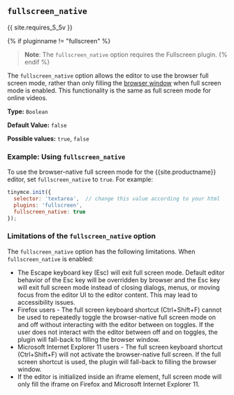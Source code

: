 ## `fullscreen_native`

{{ site.requires_5_5v }}

{% if pluginname != "fullscreen" %}
> **Note**: The `fullscreen_native` option requires the Fullscreen plugin.
{% endif %}

The `fullscreen_native` option allows the editor to use the browser full screen mode, rather than only filling the [browser window](https://developer.mozilla.org/en-US/docs/Web/CSS/Viewport_concepts#What_is_a_viewport) when full screen mode is enabled. This functionality is the same as full screen mode for online videos.

**Type:** `Boolean`

**Default Value:** `false`

**Possible values:** `true`, `false`

### Example: Using `fullscreen_native`

To use the browser-native full screen mode for the {{site.productname}} editor, set `fullscreen_native` to `true`. For example:

```js
tinymce.init({
  selector: 'textarea',  // change this value according to your html
  plugins: 'fullscreen',
  fullscreen_native: true
});
```

### Limitations of the `fullscreen_native` option

The `fullscreen_native` option has the following limitations. When `fullscreen_native` is enabled:

- The Escape keyboard key (Esc) will exit full screen mode. Default editor behavior of the Esc key will be overridden by browser and the Esc key will exit full screen mode instead of closing dialogs, menus, or moving focus from the editor UI to the editor content. This may lead to accessibility issues.
- Firefox users - The full screen keyboard shortcut (Ctrl+Shift+F) cannot be used to repeatedly toggle the browser-native full screen mode on and off without interacting with the editor between on toggles. If the user does not interact with the editor between off and on toggles, the plugin will fall-back to filling the browser window.
- Microsoft Internet Explorer 11 users - The full screen keyboard shortcut (Ctrl+Shift+F) will not activate the browser-native full screen. If the full screen shortcut is used, the plugin will fall-back to filling the browser window.
- If the editor is initialized inside an iframe element, full screen mode will only fill the iframe on Firefox and Microsoft Internet Explorer 11.